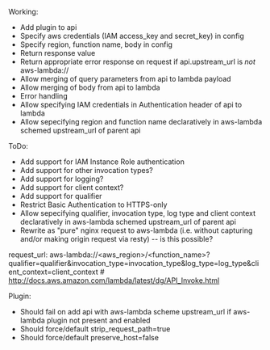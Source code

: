 Working:
- Add plugin to api
- Specify aws credentials (IAM access_key and secret_key) in config
- Specify region, function name, body in config
- Return response value
- Return appropriate error response on request if api.upstream_url is *not* aws-lambda://
- Allow merging of query parameters from api to lambda payload
- Allow merging of body from api to lambda
- Error handling
- Allow specifying IAM credentials in Authentication header of api to lambda
- Allow sepecifying region and function name declaratively in aws-lambda schemed upstream_url of parent api

ToDo:
- Add support for IAM Instance Role authentication
- Add support for other invocation types?
- Add support for logging?
- Add support for client context?
- Add support for qualifier
- Restrict Basic Authentication to HTTPS-only
- Allow sepecifying qualifier, invocation type, log type and client context declaratively in aws-lambda schemed upstream_url of parent api
- Rewrite as "pure" nginx request to aws-lambda (i.e. without capturing and/or making origin request via resty) -- is this possible?

request_url:
	aws-lambda://<aws_region>/<function_name>?qualifier=qualifier&invocation_type=invocation_type&log_type=log_type&client_context=client_context
	# http://docs.aws.amazon.com/lambda/latest/dg/API_Invoke.html

Plugin:
- Should fail on add api with aws-lambda scheme upstream_url if aws-lambda plugin not present and enabled
- Should force/default strip_request_path=true
- Should force/default preserve_host=false
